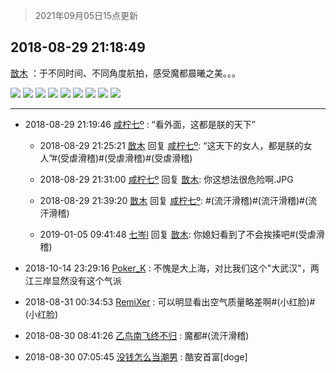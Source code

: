 > 2021年09月05日15点更新
<link rel="stylesheet" href="https://cdn.jsdelivr.net/gh/taotie6/sampleJSON@main/css/photo_show.css">


 ## 2018-08-29 21:18:49 

 [㪚木](https://www.coolapk.com/feed/7964634?shareKey=YmJhYTViNWEyMzllNjEzMTc0Mzg~) ：于不同时间、不同角度航拍，感受魔都晨曦之美。。。 

<div class="album">
<img class="img-item" src="https://image.coolapk.com/feed/2018/0829/1081091_1535548718_4257@1280x720.jpg" />
<img class="img-item" src="https://image.coolapk.com/feed/2018/0829/1081091_1535548719_5306@1280x720.jpg" />
<img class="img-item" src="https://image.coolapk.com/feed/2018/0829/1081091_1535548722_1016@1280x720.jpg" />
<img class="img-item" src="https://image.coolapk.com/feed/2018/0829/1081091_1535548723_3628@1280x720.jpg" />
<img class="img-item" src="https://image.coolapk.com/feed/2018/0829/1081091_1535548724_3545@1280x720.jpg" />
<img class="img-item" src="https://image.coolapk.com/feed/2018/0829/1081091_1535548725_1905@1280x720.jpg" />
<img class="img-item" src="https://image.coolapk.com/feed/2018/0829/1081091_1535548726_4185@1280x720.jpg" />
<img class="img-item" src="https://image.coolapk.com/feed/2018/0829/1081091_1535548727_8809@1280x720.jpg" />
<img class="img-item" src="https://image.coolapk.com/feed/2018/0829/1081091_1535548729_0503@1280x720.jpg" />
</div>

 ------- 

- 2018-08-29 21:19:46 [咸柠七º](uid=1123528) : “看外面，这都是朕的天下” 

    - 2018-08-29 21:25:21 [㪚木](uid=1081091) 回复 [咸柠七º](uid=1123528): “这天下的女人，都是朕的女人”#(受虐滑稽)#(受虐滑稽)#(受虐滑稽) 

    - 2018-08-29 21:31:00 [咸柠七º](uid=1123528) 回复 [㪚木](uid=1081091): 你这想法很危险啊.JPG 

    - 2018-08-29 21:39:20 [㪚木](uid=1081091) 回复 [咸柠七º](uid=1123528): #(流汗滑稽)#(流汗滑稽)#(流汗滑稽) 

    - 2019-01-05 09:41:48 [七岑l](uid=1463781) 回复 [㪚木](uid=1081091): 你媳妇看到了不会挨揍吧#(受虐滑稽) 

- 2018-10-14 23:29:16 [Poker_K](uid=1152931) : 不愧是大上海，对比我们这个&quot;大武汉&quot;，两江三岸显然没有这个气派 

- 2018-08-31 00:34:53 [RemiXer](uid=536028) : 可以明显看出空气质量略差啊#(小红脸)#(小红脸) 

- 2018-08-30 08:41:26 [乙鸟南飞终不归](uid=1097492) : 魔都#(流汗滑稽) 

- 2018-08-30 07:05:45 [没钱怎么当潮男](uid=595288) : 酷安首富[doge] 

